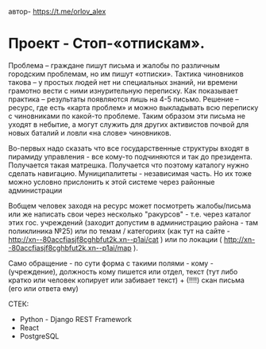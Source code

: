 автор- https://t.me/orlov_alex

# Проект - Стоп-«отпискам».

Проблема – граждане пишут письма и жалобы по различным городским проблемам, но им пишут «отписки». Тактика чиновников такова – у простых людей нет ни специальных знаний, ни времени грамотно вести с ними изнурительную переписку. Как показывает практика – результаты появляются лишь на 4-5 письмо. 
Решение – ресурс, где есть «карта проблем» и можно выкладывать всю переписку с чиновниками по какой-то проблеме. Таким образом эти письма не уходят в небытие, а могут служить для других активистов почвой для новых баталий и ловли «на слове» чиновников.


Во-первых надо сказать что все государственные структуры входят в пирамиду управления - все кому-то подчиняются и так до президента. Получается такая матрешка. Получается  что поэтому каталогу нужно сделать навигацию.
Муниципалитеты - независимая часть.  Но их тоже можно условно прислонить к этой системе через районные администрации


Вобщем человек заходя на ресурс может посмотреть жалобы/письма или же написать свои через несколько "ракурсов" - т.е. через каталог этих гос. учреждений (заходит допустим в администрацию района - там поликлиника №25) или по темам / категориях  (как тут на сайте - http://xn--80accfiasjf8cghbfut2k.xn--p1ai/cat  ) или по локации ( http://xn--80accfiasjf8cghbfut2k.xn--p1ai/map ).


Само обращение - по сути форма с такими полями - кому - (учреждение), должность кому пишется или отдел, текст (тут либо кратко или человек копирует или забивает текст) + (!!!!) скан письма (его или ответа ему)

СТЕК:
* Python - Django REST Framework
* React
* PostgreSQL
